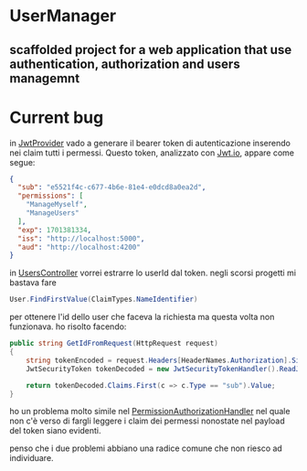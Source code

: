 # UserManager
scaffolded project for a web application that use authentication, authorization and users managemnt
---

# Current bug
in [JwtProvider](https://github.com/Friggi02/UserManager/blob/master/backend/Project.Dal/Jwt/JwtProvider.cs) vado a generare il bearer token di autenticazione inserendo nei claim tutti i permessi.
Questo token, analizzato con [Jwt.io](https://jwt.io/), appare come segue:
``` json
{
  "sub": "e5521f4c-c677-4b6e-81e4-e0dcd8a0ea2d",
  "permissions": [
    "ManageMyself",
    "ManageUsers"
  ],
  "exp": 1701381334,
  "iss": "http://localhost:5000",
  "aud": "http://localhost:4200"
}
```
in [UsersController](https://github.com/Friggi02/UserManager/blob/master/backend/Project.WebApi/Controllers/UsersController.cs) vorrei estrarre lo userId dal token.
negli scorsi progetti mi bastava fare
``` cs
User.FindFirstValue(ClaimTypes.NameIdentifier)
```
per ottenere l'id dello user che faceva la richiesta ma questa volta non funzionava. ho risolto facendo:
``` cs
public string GetIdFromRequest(HttpRequest request)
{
    string tokenEncoded = request.Headers[HeaderNames.Authorization].SingleOrDefault()!.Replace("Bearer ", "");
    JwtSecurityToken tokenDecoded = new JwtSecurityTokenHandler().ReadJwtToken(tokenEncoded);

    return tokenDecoded.Claims.First(c => c.Type == "sub").Value;
}
```
ho un problema molto simile nel [PermissionAuthorizationHandler](https://github.com/Friggi02/UserManager/blob/master/backend/Project.Dal/Permit/PermissionAuthorizationHandler.cs) nel quale non c'è verso di fargli leggere i claim dei permessi nonostate nel payload del token siano evidenti.

penso che i due problemi abbiano una radice comune che non riesco ad individuare.
